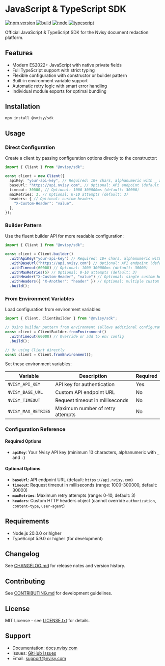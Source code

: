 # JavaScript & TypeScript SDK

[![npm version](https://img.shields.io/npm/v/@nvisy/sdk?color=000000&style=flat-square)](https://www.npmjs.com/package/@nvisy/sdk)
[![build](https://img.shields.io/github/actions/workflow/status/nvisycom/sdk/build.yml?branch=main&color=000000&style=flat-square)](https://github.com/nvisycom/sdk/actions/workflows/build.yml)
[![node](https://img.shields.io/badge/node-%3E%3D20.0.0-000000?style=flat-square&logo=node.js&logoColor=white)](https://nodejs.org/)
[![typescript](https://img.shields.io/badge/TypeScript-5.9+-000000?style=flat-square&logo=typescript&logoColor=white)](https://www.typescriptlang.org/)

Official JavaScript & TypeScript SDK for the Nvisy document redaction platform.

## Features

- Modern ES2022+ JavaScript with native private fields
- Full TypeScript support with strict typing
- Flexible configuration with constructor or builder pattern
- Built-in environment variable support
- Automatic retry logic with smart error handling
- Individual module exports for optimal bundling

## Installation

```bash
npm install @nvisy/sdk
```

## Usage

### Direct Configuration

Create a client by passing configuration options directly to the constructor:

```typescript
import { Client } from "@nvisy/sdk";

const client = new Client({
  apiKey: "your-api-key", // Required: 10+ chars, alphanumeric with _ and -
  baseUrl: "https://api.nvisy.com", // Optional: API endpoint (default shown)
  timeout: 30000, // Optional: 1000-300000ms (default: 30000)
  maxRetries: 3, // Optional: 0-10 attempts (default: 3)
  headers: { // Optional: custom headers
    "X-Custom-Header": "value",
  },
});
```

### Builder Pattern

Use the fluent builder API for more readable configuration:

```typescript
import { Client } from "@nvisy/sdk";

const client = Client.builder()
  .withApiKey("your-api-key") // Required: 10+ chars, alphanumeric with _ and -
  .withBaseUrl("https://api.nvisy.com") // Optional: API endpoint (default shown)
  .withTimeout(60000) // Optional: 1000-300000ms (default: 30000)
  .withMaxRetries(5) // Optional: 0-10 attempts (default: 3)
  .withHeader("X-Custom-Header", "value") // Optional: single custom header
  .withHeaders({ "X-Another": "header" }) // Optional: multiple custom headers
  .build();
```

### From Environment Variables

Load configuration from environment variables:

```typescript
import { Client, ClientBuilder } from "@nvisy/sdk";

// Using builder pattern from environment (allows additional configuration)
const client = ClientBuilder.fromEnvironment()
  .withTimeout(60000) // Override or add to env config
  .build();

// Or using Client directly
const client = Client.fromEnvironment();
```

Set these environment variables:

| Variable            | Description                      | Required |
| ------------------- | -------------------------------- | -------- |
| `NVISY_API_KEY`     | API key for authentication       | Yes      |
| `NVISY_BASE_URL`    | Custom API endpoint URL          | No       |
| `NVISY_TIMEOUT`     | Request timeout in milliseconds  | No       |
| `NVISY_MAX_RETRIES` | Maximum number of retry attempts | No       |

### Configuration Reference

#### Required Options

- **`apiKey`**: Your Nvisy API key (minimum 10 characters, alphanumeric with `_`
  and `-`)

#### Optional Options

- **`baseUrl`**: API endpoint URL (default: `https://api.nvisy.com`)
- **`timeout`**: Request timeout in milliseconds (range: 1000-300000,
  default: 30000)
- **`maxRetries`**: Maximum retry attempts (range: 0-10, default: 3)
- **`headers`**: Custom HTTP headers object (cannot override `authorization`,
  `content-type`, `user-agent`)

## Requirements

- Node.js 20.0.0 or higher
- TypeScript 5.9.0 or higher (for development)

## Changelog

See [CHANGELOG.md](CHANGELOG.md) for release notes and version history.

## Contributing

See [CONTRIBUTING.md](CONTRIBUTING.md) for development guidelines.

## License

MIT License - see [LICENSE.txt](LICENSE.txt) for details.

## Support

- Documentation: [docs.nvisy.com](https://docs.nvisy.com)
- Issues: [GitHub Issues](https://github.com/nvisycom/sdk/issues)
- Email: [support@nvisy.com](mailto:support@nvisy.com)

